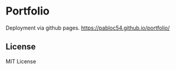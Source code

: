 # Portfolio
Deployment via github pages.
https://pabloc54.github.io/portfolio/

## License
MIT License
